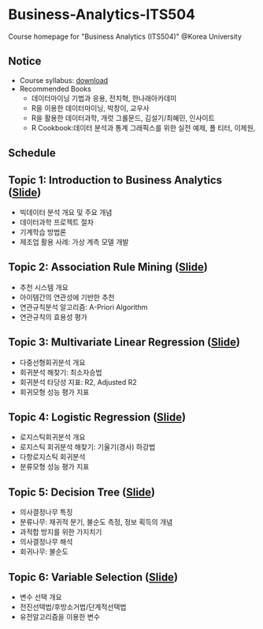 # Business-Analytics-ITS504
Course homepage for "Business Analytics (ITS504)" @Korea University

## Notice
* Course syllabus: [download](https://www.dropbox.com/s/tyqnft9slxh4dz5/2019_2_%EB%B9%84%EC%A6%88%EB%8B%88%EC%8A%A4%20%EC%95%A0%EB%84%90%EB%A6%AC%ED%8B%B1%EC%8A%A4.pdf?dl=0)
* Recommended Books
  * 데이터마이닝 기법과 응용, 전치혁, 한나래아카데미
  * R을 이용한 데이터마이닝, 박창이, 교우사
  * R을 활용한 데이터과학, 개럿 그롤문드, 김설기/최혜민, 인사이트
  * R Cookbook:데이터 분석과 통계 그래픽스를 위한 실전 예제, 폴 티터, 이제원, 

## Schedule
## Topic 1: Introduction to Business Analytics ([Slide](https://www.dropbox.com/s/mzpp6991271unlc/Introduction%20to%20Business%20Analytics.pdf?dl=0))
* 빅데이터 분석 개요 및 주요 개념
* 데이터과학 프로젝트 절차
* 기계학습 방법론
* 제조업 활용 사례: 가상 계측 모델 개발

## Topic 2: Association Rule Mining ([Slide](https://www.dropbox.com/s/odke2w6nedq07lr/02_Association%20Rule%20Mining.pdf?dl=0))
* 추천 시스템 개요
* 아이템간의 연관성에 기반한 추천
* 연관규칙분석 알고리즘: A-Priori Algorithm
* 연관규칙의 효용성 평가

## Topic 3: Multivariate Linear Regression ([Slide](https://www.dropbox.com/s/e692am6l3za61vo/03_Multivariate%20Linear%20Regression.pdf?dl=0))
* 다중선형회귀분석 개요
* 회귀분석 해찾기: 최소자승법
* 회귀분석 타당성 지표: R2, Adjusted R2
* 회귀모형 성능 평가 지표

## Topic 4: Logistic Regression ([Slide](https://www.dropbox.com/s/jk6ds9mb8pc28k7/04_Logistic%20Regression.pdf?dl=0))
* 로지스틱회귀분석 개요
* 로지스틱 회귀분석 해찾기: 기울기(경사) 하강법
* 다항로지스틱 회귀분석
* 분류모형 성능 평가 지표

## Topic 5: Decision Tree ([Slide](https://github.com/pilsung-kang/Business-Analytics-ITS504-/blob/master/05%20Decision%20Tree/05_Decision%20Tree.pdf))
* 의사결정나무 특징
* 분류나무: 재귀적 분기, 불순도 측정, 정보 획득의 개념
* 과적합 방지를 위한 가지치기
* 의사결정나무 해석
* 회귀나무: 불순도 

## Topic 6: Variable Selection ([Slide](https://github.com/pilsung-kang/Business-Analytics-ITS504-/blob/master/06%20Variable%20Selection/06_Variable%20Selection.pdf))
* 변수 선택 개요
* 전진선택법/후방소거법/단계적선택법
* 유전알고리즘을 이용한 변수 
